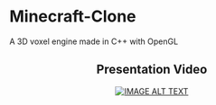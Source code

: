 # Minecraft-Clone
A 3D voxel engine made in C++ with OpenGL

<div align="center">
  <h2>Presentation Video</h2>
  <a href="https://www.youtube.com/watch?v=vI2Lj2gS3A0"><img src="https://img.youtube.com/vi/vI2Lj2gS3A0/0.jpg" alt="IMAGE ALT TEXT"></a>
</div>
